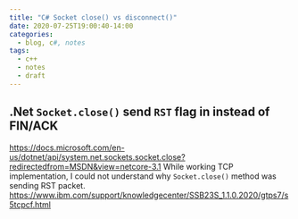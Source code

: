 ```yaml
---
title: "C# Socket close() vs disconnect()"
date: 2020-07-25T19:00:40-14:00
categories:
  - blog, c#, notes
tags:
  - c++
  - notes
  - draft
---
```

## .Net ```Socket.close()``` send ```RST``` flag in instead of FIN/ACK

https://docs.microsoft.com/en-us/dotnet/api/system.net.sockets.socket.close?redirectedfrom=MSDN&view=netcore-3.1
While working TCP implementation, I could not understand why ```Socket.close()``` method was sending RST packet.
https://www.ibm.com/support/knowledgecenter/SSB23S_1.1.0.2020/gtps7/s5tcpcf.html

